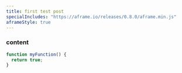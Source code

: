 ```yaml
---
title: first test post
specialIncludes: "https://aframe.io/releases/0.8.0/aframe.min.js"
aframeStyle: true
---
```


### content

``` js
function myFunction() {
  return true;
}
```

<a-scene embedded>
<a-box color="blue"></a-box>
</a-scene>

